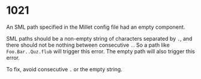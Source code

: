 # 1021

An SML path specified in the Millet config file had an empty component.

SML paths should be a non-empty string of characters separated by `.`, and there should not be nothing between consecutive `.`. So a path like `Foo.Bar..Quz.flub` will trigger this error. The empty path will also trigger this error.

To fix, avoid consecutive `.` or the empty string.

